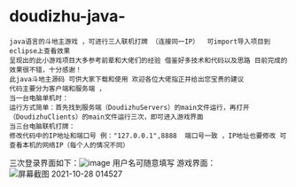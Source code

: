 # doudizhu-java-   
    java语言的斗地主游戏 ，可进行三人联机打牌 （连接同一IP）  可import导入项目到eclipse上查看效果 
    呈现出的此小游戏项目大多参考前辈和大佬们的经验 借鉴好多技术和代码以及思路 目前完成的效果很不错，十分感谢！
    此java斗地主源码 可供大家下载和使用 欢迎各位大佬指正并给出您宝贵的建议 
    代码主要分为客户端和服务端 ，
    当一台电脑单机时：
    运行方式简单：首先找到服务端（DoudizhuServers）的main文件运行，再打开（DoudizhuClients）的main文件运行三次，即可进入游戏界面
    当三台电脑联机打牌：
    修改代码中的IP地址和端口号 例："127.0.0.1",8888  端口号一致 ，IP地址也要修改 可查看本机的网络IP（每个人的情况不同）
  三次登录界面如下：![image](https://user-images.githubusercontent.com/79743751/139117940-3053d8d8-17ec-4aa1-b10f-4961b1a046ae.png) 用户名可随意填写
  游戏界面：![屏幕截图 2021-10-28 014527](https://user-images.githubusercontent.com/79743751/139118733-4582244e-e48f-4528-81a2-c997fee1a23f.png)


